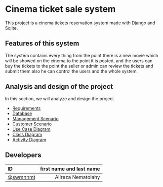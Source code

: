 # Cinema ticket sale system

This project is a cinema tickets reservation system made with Django and Sqlite.

## Features of this system

The system contains every thing from the point there is a new movie which will be showed on the cinema to the point it
is posted, and the users can buy the tickets to the point the seller or admin can review the tickets and submit them
also he can control the users and the whole system.

## Analysis and design of the project

In this section, we will analyze and design the project

* [Requirements](Documentation/REQUIRMENTS.md)
* [Database](Documentation/Database_Diagram.md)
* [Management Scenario](Documentation/SCENARIO_manager.md)
* [Customer Scenario](Documentation/SCENARIO_customer.md)
* [Use Case Diagram](Documentation/UseCase_Diagram.md)
* [Class Diagram](Documentation/Class_Diagram.md)
* [Activity Diagram](Documentation/Activity_Diagram.md)

## Developers

| ID |first name and last name|
| :---- | ----: |
| [@swmnnmt](https://github.com/swmnnmt) |Alireza Nematolahy | 


